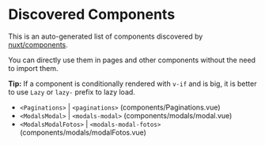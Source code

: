 # Discovered Components

This is an auto-generated list of components discovered by [nuxt/components](https://github.com/nuxt/components).

You can directly use them in pages and other components without the need to import them.

**Tip:** If a component is conditionally rendered with `v-if` and is big, it is better to use `Lazy` or `lazy-` prefix to lazy load.

- `<Paginations>` | `<paginations>` (components/Paginations.vue)
- `<ModalsModal>` | `<modals-modal>` (components/modals/modal.vue)
- `<ModalsModalFotos>` | `<modals-modal-fotos>` (components/modals/modalFotos.vue)
